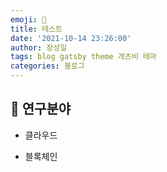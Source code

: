 ```yaml
---
emoji: 🧢
title: 테스트
date: '2021-10-14 23:26:00'
author: 장성일
tags: blog gatsby theme 개츠비 테마
categories: 블로그
---
```


## 👋 연구분야

* 클라우드

* 블록체인

```toc

```
